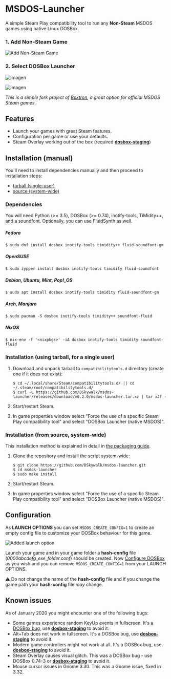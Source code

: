 # MSDOS-Launcher

A simple Steam Play compatibility tool to run any **Non-Steam** MSDOS games using native Linux DOSBox.

### 1. Add Non-Steam Game
![Add Non-Steam Game](https://github.com/user-attachments/assets/88a8fa53-388f-4b52-ac41-bdba84aa96d3)

### 2. Select DOSBox Launcher
![imagen](https://github.com/user-attachments/assets/a7af85cc-53db-4e53-bb79-e4182ad4f123)

![imagen](https://github.com/user-attachments/assets/1cb7ad2f-767b-4a4f-a1d0-4e75d243852a)

_This is a simple fork project of [Boxtron](https://github.com/dreamer/boxtron), a great option for official MSDOS Steam games._


## Features

* Launch your games with great Steam features.
* Configuration per game or use your defaults.
* Steam Overlay working out of the box (required [**dosbox-staging**](https://github.com/dreamer/dosbox-staging))


## Installation (manual)

You'll need to install dependencies manually and then proceed to installation steps:
- [tarball (single-user)](#installation-using-tarball-for-a-single-user)
- [source (system-wide)](#installation-from-source-system-wide)


### Dependencies

You will need Python (>= 3.5), DOSBox (>= 0.74), inotify-tools, TiMidity++,
and a soundfont.  Optionally, you can use FluidSynth as well.

##### Fedora

    $ sudo dnf install dosbox inotify-tools timidity++ fluid-soundfont-gm

##### OpenSUSE

    $ sudo zypper install dosbox inotify-tools timidity fluid-soundfont

##### Debian, Ubuntu, Mint, Pop!\_OS

    $ sudo apt install dosbox inotify-tools timidity fluid-soundfont-gm

##### Arch, Manjaro

    $ sudo pacman -S dosbox inotify-tools timidity++ soundfont-fluid

##### NixOS

    $ nix-env -f '<nixpkgs>' -iA dosbox inotify-tools timidity soundfont-fluid


### Installation (using tarball, for a single user)

1. Download and unpack tarball to `compatibilitytools.d` directory (create one if it does not exist):

       $ cd ~/.local/share/Steam/compatibilitytools.d/ || cd ~/.steam/root/compatibilitytools.d/
       $ curl -L https://github.com/DSkywalk/msdos-launcher/releases/download/v0.2.0/msdos-launcher.tar.xz | tar xJf -

2. Start/restart Steam.
3. In game properties window select "Force the use of a specific Steam Play
   compatibility tool" and select "DOSBox Launcher (native MSDOS)".


### Installation (from source, system-wide)

This installation method is explained in detail in [the packaging guide](PACKAGING.md).

1. Clone the repository and install the script system-wide:

       $ git clone https://github.com/DSkywalk/msdos-launcher.git
       $ cd msdos-launcher
       $ sudo make install

2. Start/restart Steam.
3. In game properties window select "Force the use of a specific Steam Play
   compatibility tool" and select "DOSBox Launcher (native MSDOS)".


## Configuration

As **LAUNCH OPTIONS** you can set `MSDOS_CREATE_CONFIG=1` to create an empty config file
to customize your DOSBox behaviour for this game.

![Added launch option](https://github.com/user-attachments/assets/4be20502-5542-4773-9607-25cbfa6120b9)

Launch your game and in your game folder a **hash-config** file (_0000abcdefg_exe_folder.conf_) should be created. Now [Configure DOSBox](https://www.dosbox-staging.org/getting-started/introduction/) as you wish and you can remove `MSDOS_CREATE_CONFIG=1` from your LAUNCH OPTIONS.

⚠️ Do not change the name of the **hash-config** file and if you change the game path your **hash-config** file _may_ change.

## Known issues

As of January 2020 you might encounter one of the following bugs:

- Some games experience random KeyUp events in fullscreen.
  It's a [DOSBox bug](https://www.vogons.org/viewtopic.php?f=31&t=66491), use
  [**dosbox-staging**](https://github.com/dreamer/dosbox-staging) to avoid it.
- Alt+Tab does not work in fullscreen. It's a DOSBox bug, use
  [**dosbox-staging**](https://github.com/dreamer/dosbox-staging) to avoid it.
- Modern game controllers might not work at all. It's a DOSBox bug, use
  [**dosbox-staging**](https://github.com/dreamer/dosbox-staging) to avoid it.
- Steam Overlay causes visual glitch. This was a DOSBox bug - use DOSBox 0.74-3 or
  [**dosbox-staging**](https://github.com/dreamer/dosbox-staging) to avoid it.
- Mouse cursor issues in Gnome 3.30. This was a Gnome issue, fixed in 3.32.
